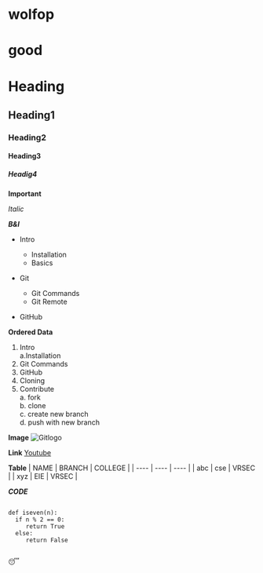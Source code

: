 # wolfop
# good

# Heading

## Heading1

### Heading2

#### Heading3

##### Headig4

**Important**

*Italic*

***B&I***

- Intro
  * Installation
  * Basics

- Git
   - Git Commands
   - Git Remote
 
- GitHub

**Ordered Data**

1. Intro   
   a.Installation
2. Git Commands
3. GitHub
4. Cloning
5. Contribute                                                                                        
  a. fork          
  b. clone          
  c. create new branch              
  d. push with new branch        
  
**Image**
![Gitlogo](https://static.toiimg.com/photo/72975551.cms)

**Link**
[Youtube](https://www.youtube.com/)

**Table**
| NAME | BRANCH | COLLEGE |
| ---- | ---- | ---- |
| abc | cse | VRSEC |
| xyz | EIE | VRSEC |


***CODE***
```

def iseven(n):
  if n % 2 == 0:
     return True
  else:
     return False
     
 ```
 
 :sleeping:
 
